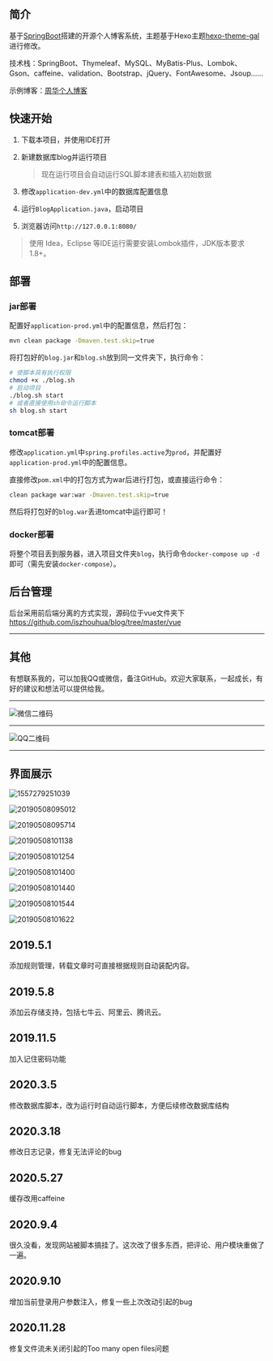 简介
----

基于[SpringBoot](https://github.com/spring-projects/spring-boot)搭建的开源个人博客系统，主题基于Hexo主题[hexo-theme-gal](https://github.com/ZEROKISEKI/hexo-theme-gal)进行修改。

技术栈：SpringBoot、Thymeleaf、MySQL、MyBatis-Plus、Lombok、Gson、caffeine、validation、Bootstrap、jQuery、FontAwesome、Jsoup……

示例博客：[周华个人博客](http://www.iszhouhua.com)

## 快速开始

1. 下载本项目，并使用IDE打开
2. 新建数据库blog并运行项目
	
	> 现在运行项目会自动运行SQL脚本建表和插入初始数据
3. 修改`application-dev.yml`中的数据库配置信息
4. 运行`BlogApplication.java`，启动项目
5. 浏览器访问`http://127.0.0.1:8080/`

> 使用 Idea，Eclipse 等IDE运行需要安装Lombok插件，JDK版本要求1.8+。

部署
----

### jar部署

配置好`application-prod.yml`中的配置信息，然后打包：

```bash
mvn clean package -Dmaven.test.skip=true
```

将打包好的`blog.jar`和`blog.sh`放到同一文件夹下，执行命令：

```bash
# 使脚本具有执行权限
chmod +x ./blog.sh
# 启动项目
./blog.sh start
# 或者直接使用sh命令运行脚本
sh blog.sh start
```

### tomcat部署

修改`application.yml`中`spring.profiles.active`为`prod`，并配置好`application-prod.yml`中的配置信息。

直接修改`pom.xml`中的打包方式为war后进行打包，或直接运行命令：

```bash
clean package war:war -Dmaven.test.skip=true
```

然后将打包好的`blog.war`丢进tomcat中运行即可！

### docker部署

将整个项目丢到服务器，进入项目文件夹`blog`，执行命令`docker-compose up -d`即可（需先安装`docker-compose`）。

后台管理
--------

后台采用前后端分离的方式实现，源码位于vue文件夹下<https://github.com/iszhouhua/blog/tree/master/vue>

------

其他
--------

有想联系我的，可以加我QQ或微信，备注GitHub。欢迎大家联系，一起成长，有好的建议和想法可以提供给我。

------

![微信二维码](data/printscreen/wechat_qr_code.jpg)

------

![QQ二维码](data/printscreen/qq_qr_code.jpg)

------

## 界面展示

![1557279251039](data/printscreen/20190508093436.png)

![20190508095012](data/printscreen/20190508095012.png)

![20190508095714](data/printscreen/20190508095714.png)

![20190508101138](data/printscreen/20190508101138.png)

![20190508101254](data/printscreen/20190508101254.png)

![20190508101400](data/printscreen/20190508101400.png)

![20190508101440](data/printscreen/20190508101440.png)

![20190508101544](data/printscreen/20190508101544.png)

![20190508101622](data/printscreen/20190508101622.png)

## 2019.5.1 

添加规则管理，转载文章时可直接根据规则自动装配内容。

## 2019.5.8

添加云存储支持，包括七牛云、阿里云、腾讯云。

## 2019.11.5

加入记住密码功能

## 2020.3.5

修改数据库脚本，改为运行时自动运行脚本，方便后续修改数据库结构

## 2020.3.18

修改日志记录，修复无法评论的bug

## 2020.5.27

缓存改用caffeine

## 2020.9.4

很久没看，发现网站被脚本搞挂了。这次改了很多东西，把评论、用户模块重做了一遍。

## 2020.9.10

增加当前登录用户参数注入，修复一些上次改动引起的bug

## 2020.11.28

修复文件流未关闭引起的Too many open files问题
